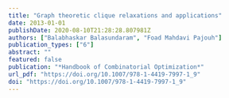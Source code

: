 ```yaml
---
title: "Graph theoretic clique relaxations and applications"
date: 2013-01-01
publishDate: 2020-08-10T21:28:28.807981Z
authors: ["Balabhaskar Balasundaram", "Foad Mahdavi Pajouh"]
publication_types: ["6"]
abstract: ""
featured: false
publication: "*Handbook of Combinatorial Optimization*"
url_pdf: "https://doi.org/10.1007/978-1-4419-7997-1_9"
doi: "https://doi.org/10.1007/978-1-4419-7997-1_9"
---
```


